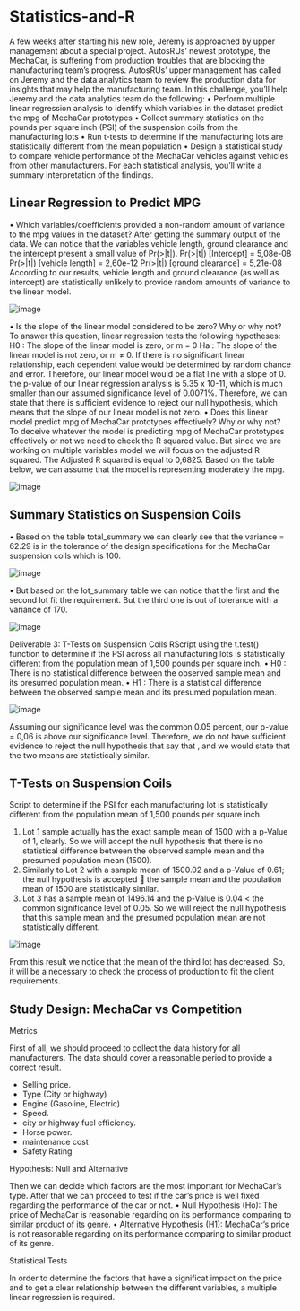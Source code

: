 # Statistics-and-R
A few weeks after starting his new role, Jeremy is approached by upper management about a special project. AutosRUs’ newest prototype, the MechaCar, is suffering from production troubles that are blocking the manufacturing team’s progress. AutosRUs’ upper management has called on Jeremy and the data analytics team to review the production data for insights that may help the manufacturing team.
In this challenge, you’ll help Jeremy and the data analytics team do the following:
•	Perform multiple linear regression analysis to identify which variables in the dataset predict the mpg of MechaCar prototypes
•	Collect summary statistics on the pounds per square inch (PSI) of the suspension coils from the manufacturing lots
•	Run t-tests to determine if the manufacturing lots are statistically different from the mean population
•	Design a statistical study to compare vehicle performance of the MechaCar vehicles against vehicles from other manufacturers. For each statistical analysis, you’ll write a summary interpretation of the findings.


## Linear Regression to Predict MPG
•	Which variables/coefficients provided a non-random amount of variance to the mpg values in the dataset?
After getting the summary output of the data. We can notice that the variables vehicle length, ground clearance and the intercept present a small value of Pr(>|t|).
Pr(>|t|) [Intercept] = 5,08e-08
Pr(>|t|) [vehicle length] = 2,60e-12
Pr(>|t|) [ground clearance] = 5,21e-08
According to our results, vehicle length and ground clearance (as well as intercept) are statistically unlikely to provide random amounts of variance to the linear model.

![image](https://user-images.githubusercontent.com/82984956/128616455-ba9bb75b-5db2-42a0-b52a-a0227890ce36.png)



•	Is the slope of the linear model considered to be zero? Why or why not?
To answer this question, linear regression tests the following hypotheses:
H0 : The slope of the linear model is zero, or m = 0
Ha : The slope of the linear model is not zero, or m ≠ 0.
If there is no significant linear relationship, each dependent value would be determined by random chance and error. Therefore, our linear model would be a flat line with a slope of 0.
the p-value of our linear regression analysis is 5.35 x 10-11, which is much smaller than our assumed significance level of 0.0071%. Therefore, we can state that there is sufficient evidence to reject our null hypothesis, which means that the slope of our linear model is not zero.
•	Does this linear model predict mpg of MechaCar prototypes effectively? Why or why not?
To deceive whatever the model is predicting mpg of MechaCar prototypes effectively or not we need to check the R squared value. But since we are working on multiple variables model we will focus on the adjusted R squared.
The Adjusted R squared is equal to 0,6825. 
Based on the table below, we can assume that the model is representing moderately the mpg.


![image](https://user-images.githubusercontent.com/82984956/128616477-315eb308-e8d5-4639-b8d2-775e6c0fc781.png)



## Summary Statistics on Suspension Coils
•	Based on the table total_summary we can clearly see that  the variance = 62.29 is in the tolerance of the design specifications for the MechaCar suspension coils which is 100.

![image](https://user-images.githubusercontent.com/82984956/128616506-57ec85fa-9d12-4f77-a475-e665b2a22d7e.png)

•	But based on the lot_summary table we can notice that the first and the second lot fit the requirement. But the third one is out of tolerance with a variance of 170.

![image](https://user-images.githubusercontent.com/82984956/128616509-53684f2c-1eb4-46d5-9072-aef44629e2b0.png)


Deliverable 3: T-Tests on Suspension Coils 
RScript using the t.test() function to determine if the PSI across all manufacturing lots is statistically different from the population mean of 1,500 pounds per square inch.
•	H0 : There is no statistical difference between the observed sample mean and its presumed population mean.
•	H1 : There is a statistical difference between the observed sample mean and its presumed population mean.

![image](https://user-images.githubusercontent.com/82984956/128616511-96945564-a785-4c56-a0da-cfa60367d6df.png)

 
Assuming our significance level was the common 0.05 percent, our p-value = 0,06 is above our significance level. Therefore, we do not have sufficient evidence to reject the null hypothesis that say that , and we would state that the two means are statistically similar.

## T-Tests on Suspension Coils

Script to determine if the PSI for each manufacturing lot is statistically different from the population mean of 1,500 pounds per square inch.

1.	Lot 1 sample actually has the exact sample mean of 1500 with a p-Value of 1, clearly. So we will accept the null hypothesis that there is no statistical difference between the observed sample mean and the presumed population mean (1500).
2.	Similarly to Lot 2 with a sample mean of 1500.02 and a p-Value of 0.61; the null hypothesis is accepted  the sample mean and the population mean of 1500 are statistically similar.
3.	Lot 3 has a sample mean of 1496.14 and the p-Value is 0.04 < the common significance level of 0.05. So we will reject the null hypothesis that this sample mean and the presumed population mean are not statistically different.

![image](https://user-images.githubusercontent.com/82984956/128616521-e84d1f9b-13f3-4d37-9b3e-6784dbea4786.png)


From this result we notice that the mean of the third lot has decreased. So, it will be a necessary to check the process of production to fit the client requirements.  

## Study Design: MechaCar vs Competition


Metrics

First of all, we should proceed to collect the data history for all manufacturers. The data should cover a reasonable period to provide a correct result.
-	Selling price.
-	Type (City or highway)
-	Engine (Gasoline, Electric)
-	Speed.
-	city or highway fuel efficiency.
-	Horse power.
-	maintenance cost
- Safety Rating

Hypothesis: Null and Alternative

Then we can decide which factors are the most important for MechaCar’s type.
After that we can proceed to test if the car’s price is well fixed regarding the performance of the car or not.
•	Null Hypothesis (Ho): The price of MechaCar is reasonable regarding on its performance comparing to similar product of its genre.
•	Alternative Hypothesis (H1): MechaCar’s price is not reasonable regarding on its performance comparing to similar product of its genre.

Statistical Tests

In order to determine the factors that have a significat impact on the price and to get a clear relationship between the different variables, a multiple linear regression is required.


